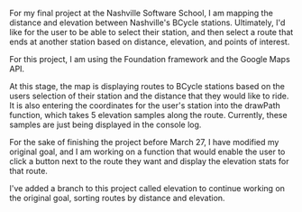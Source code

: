 For my final project at the Nashville Software School, I am mapping the distance and elevation between Nashville's 
BCycle stations. Ultimately, I'd like for the user to be able to select their station, and then select a route that
ends at another station based on distance, elevation, and points of interest. 

For this project, I am using the Foundation framework and the Google Maps API.

At this stage, the map is displaying routes to BCycle stations based on the users selection of their station and the
distance that they would like to ride. It is also entering the coordinates for the user's station into the drawPath function, which takes 5 elevation samples along the route. Currently, these samples
are just being displayed in the console log.

For the sake of finishing the project before March 27, I have modified my original goal, and I am working on
a function that would enable the user to click a button next to the route they want and display the elevation
stats for that route. 

I've added a branch to this project called elevation to continue working on the original goal, sorting routes by distance
and elevation.
